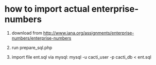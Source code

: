 # how to import actual enterprise-numbers

1) download from
http://www.iana.org/assignments/enterprise-numbers/enterprise-numbers

2) run prepare_sql.php

3) import file ent.sql via mysql:
mysql -u cacti_user -p cacti_db < ent.sql

